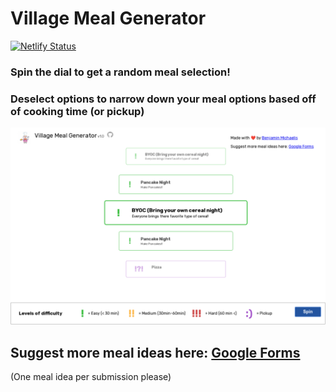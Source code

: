 # Village Meal Generator
[![Netlify Status](https://api.netlify.com/api/v1/badges/22095d7f-4e80-49ce-a1a4-2bbcc8411d2d/deploy-status)](https://app.netlify.com/sites/village-meal-generator/deploys)

### Spin the dial to get a random meal selection!
### Deselect options to narrow down your meal options based off of cooking time (or pickup)
<img width="900" alt="VillageMealGenerator" src="https://github.com/BenjaminMichaelis/village-meal-generator/blob/main/media/desktopVillageMealGeneratorDemo.png?raw=true">

## Suggest more meal ideas here: <a href="https://forms.gle/fBF5uF7gerKBWNEw7" target="_blank" rel="noopener noreferrer">Google Forms</a>
(One meal idea per submission please)
